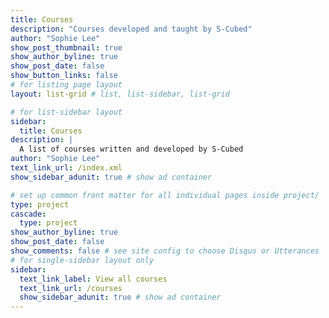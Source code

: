 ```yaml
---
title: Courses
description: "Courses developed and taught by S-Cubed"
author: "Sophie Lee"
show_post_thumbnail: true
show_author_byline: true
show_post_date: false
show_button_links: false
# for listing page layout
layout: list-grid # list, list-sidebar, list-grid

# for list-sidebar layout
sidebar: 
  title: Courses
description: |
  A list of courses written and developed by S-Cubed
author: "Sophie Lee"
text_link_url: /index.xml
show_sidebar_adunit: true # show ad container

# set up common front matter for all individual pages inside project/
type: project
cascade:
  type: project
show_author_byline: true
show_post_date: false
show_comments: false # see site config to choose Disqus or Utterances
# for single-sidebar layout only
sidebar:
  text_link_label: View all courses
  text_link_url: /courses
  show_sidebar_adunit: true # show ad container
---
```

